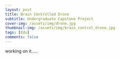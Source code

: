 ```yaml
---
layout: post
title: Brain Controlled Drone
subtitle: Undergraduate Capstone Project
cover-img: /assets/img/drone.jpg
thumbnail-img: /assets/img/brain_control_drone.jpg
tags: [Edu]
comments: false
---
```


working on it.....
